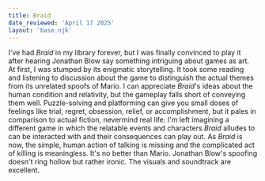 ```yaml
---
title: Braid
date_reviewed: 'April 17 2025'
layout: 'base.njk'
---
```


I've had _Braid_ in my library forever, but I was finally convinced to play it after hearing Jonathan Blow say something intriguing about games as art. At first, I was stumped by its enigmatic storytelling. It took some reading and listening to discussion about the game to distinguish the actual themes from its unrelated spoofs of Mario. I can appreciate _Braid_'s ideas about the human condition and relativity, but the gameplay falls short of conveying them well. Puzzle-solving and platforming can give you small doses of feelings like trial, regret, obsession, relief, or accomplishment, but it pales in comparison to actual fiction, nevermind real life. I'm left imagining a different game in which the relatable events and characters _Braid_ alludes to can be interacted with and their consequences can play out. As _Braid_ is now, the simple, human action of talking is missing and the complicated act of killing is meaningless. It's no better than Mario. Jonathan Blow's spoofing doesn't ring hollow but rather ironic.
The visuals and soundtrack are excellent.